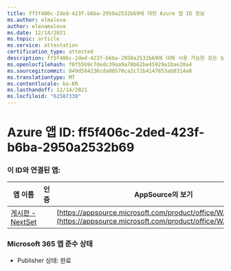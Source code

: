 ```yaml
---
title: ff5f406c-2ded-423f-b6ba-2950a2532b69에 대한 Azure 앱 ID 정보
ms.author: elmalova
author: elenamalova
ms.date: 12/14/2021
ms.topic: article
ms.service: attestation
certification_type: attested
description: ff5f406c-2ded-423f-b6ba-2950a2532b69에 대해 사용 가능한 모든 보안 및 규정 준수 정보입니다.
ms.openlocfilehash: f0f55b9c7dedc39aa9a78b62be45929a1bae20a4
ms.sourcegitcommit: 849d584236cda08570ca2c72b4147853ab0314a8
ms.translationtype: MT
ms.contentlocale: ko-KR
ms.lasthandoff: 12/14/2021
ms.locfileid: "61507338"
---
```

# <a name="azure-app-id-ff5f406c-2ded-423f-b6ba-2950a2532b69"></a>Azure 앱 ID: ff5f406c-2ded-423f-b6ba-2950a2532b69


### <a name="apps-associated-with-this-id"></a>이 ID와 연결된 앱:
| **앱 이름** | **인증** | **AppSource의 보기** |
|--------------|---------------|-----------------------|
| [게시판 - NextSet](https://docs.microsoft.com/microsoft-365-app-certification/forward/WA200002122) |  | [https://appsource.microsoft.com/product/office/WA200002122](https://appsource.microsoft.com/product/office/WA200002122) |

### <a name="microsoft-365-app-compliance-status"></a>Microsoft 365 앱 준수 상태
- Publisher 상태: 완료
